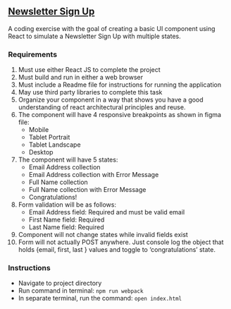 ## [Newsletter Sign Up](https://rafgarciaa.github.io/React-Newsletter-SignUp/)

A coding exercise with the goal of creating a basic UI component using React to simulate a Newsletter Sign Up with multiple states.

### Requirements
1. Must use either React JS  to complete the project
2. Must build and run in either a web browser
3. Must include a Readme file for instructions for running the application
4. May use third party libraries to complete this task
5. Organize your component in a way that shows you have a good understanding of react architectural principles and reuse.
6. The component will have 4 responsive breakpoints as shown in figma file:
    - Mobile
    - Tablet Portrait
    - Tablet Landscape
    - Desktop
7. The component will have 5 states:
    - Email Address collection
    - Email Address collection with Error Message
    - Full Name collection
    - Full Name collection with Error Message
    - Congratulations!
8. Form validation will be as follows:
    - Email Address field: Required and must be valid email 
    - First Name field: Required
    - Last Name field: Required
9. Component will not change states while invalid fields exist
10. Form will not actually POST anywhere. Just console log the object that holds {email,
first, last } values and toggle to ‘congratulations’ state.

### Instructions
+ Navigate to project directory
+ Run command in terminal: `npm run webpack`
+ In separate terminal, run the command: `open index.html`